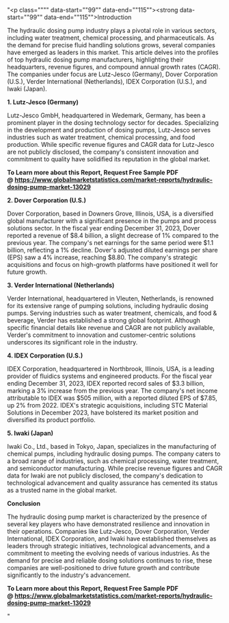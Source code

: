 "<p class="""" data-start=""99"" data-end=""115""><strong data-start=""99"" data-end=""115"">Introduction</strong></p>
<p class="""" data-start=""117"" data-end=""312""><span class=""relative -mx-px my-[-0.2rem] rounded-sm px-px py-[0.2rem]"">The hydraulic dosing pump industry plays a pivotal role in various sectors, including water treatment, chemical processing, and pharmaceuticals.</span> <span class=""relative -mx-px my-[-0.2rem] rounded-sm px-px py-[0.2rem]"">As the demand for precise fluid handling solutions grows, several companies have emerged as leaders in this market.</span> <span class=""relative -mx-px my-[-0.2rem] rounded-sm px-px py-[0.2rem]"">This article delves into the profiles of top hydraulic dosing pump manufacturers, highlighting their headquarters, revenue figures, and compound annual growth rates (CAGR).</span> <span class=""relative -mx-px my-[-0.2rem] rounded-sm px-px py-[0.2rem]"">The companies under focus are Lutz-Jesco (Germany), Dover Corporation (U.S.), Verder International (Netherlands), IDEX Corporation (U.S.), and Iwaki (Japan).</span></p>
<p class="""" data-start=""314"" data-end=""341""><strong data-start=""314"" data-end=""341"">1. Lutz-Jesco (Germany)</strong></p>
<p class="""" data-start=""343"" data-end=""502""><span class=""relative -mx-px my-[-0.2rem] rounded-sm px-px py-[0.2rem]"">Lutz-Jesco GmbH, headquartered in Wedemark, Germany, has been a prominent player in the dosing technology sector for decades.</span> <span class=""relative -mx-px my-[-0.2rem] rounded-sm px-px py-[0.2rem]"">Specializing in the development and production of dosing pumps, Lutz-Jesco serves industries such as water treatment, chemical processing, and food production.</span> <span class=""relative -mx-px my-[-0.2rem] rounded-sm px-px py-[0.2rem]"">While specific revenue figures and CAGR data for Lutz-Jesco are not publicly disclosed, the company's consistent innovation and commitment to quality have solidified its reputation in the global market.</span></p>
<p class="""" data-start=""343"" data-end=""502""><strong>To Learn more about this Report, Request Free Sample PDF @&nbsp;<a href=""https://www.globalmarketstatistics.com/market-reports/hydraulic-dosing-pump-market-13029"">https://www.globalmarketstatistics.com/market-reports/hydraulic-dosing-pump-market-13029</a></strong></p>
<p class="""" data-start=""504"" data-end=""535""><strong data-start=""504"" data-end=""535"">2. Dover Corporation (U.S.)</strong></p>
<p class="""" data-start=""537"" data-end=""822""><span class=""relative -mx-px my-[-0.2rem] rounded-sm px-px py-[0.2rem]"">Dover Corporation, based in Downers Grove, Illinois, USA, is a diversified global manufacturer with a significant presence in the pumps and process solutions sector.</span> <span class=""relative -mx-px my-[-0.2rem] rounded-sm px-px py-[0.2rem]"">In the fiscal year ending December 31, 2023, Dover reported a revenue of $8.4 billion, a slight decrease of 1% compared to the previous year.</span> <span class=""relative -mx-px my-[-0.2rem] rounded-sm px-px py-[0.2rem]"">The company's net earnings for the same period were $1.1 billion, reflecting a 1% decline.</span> <span class=""relative -mx-px my-[-0.2rem] rounded-sm px-px py-[0.2rem]"">Dover's adjusted diluted earnings per share (EPS) saw a 4% increase, reaching $8.80.</span> <span class=""relative -mx-px my-[-0.2rem] rounded-sm px-px py-[0.2rem]"">The company's strategic acquisitions and focus on high-growth platforms have positioned it well for future growth.</span></p>
<p class="""" data-start=""824"" data-end=""865""><strong data-start=""824"" data-end=""865"">3. Verder International (Netherlands)</strong></p>
<p class="""" data-start=""867"" data-end=""1032""><span class=""relative -mx-px my-[-0.2rem] rounded-sm px-px py-[0.2rem]"">Verder International, headquartered in Vleuten, Netherlands, is renowned for its extensive range of pumping solutions, including hydraulic dosing pumps.</span> <span class=""relative -mx-px my-[-0.2rem] rounded-sm px-px py-[0.2rem]"">Serving industries such as water treatment, chemicals, and food &amp; beverage, Verder has established a strong global footprint.</span> <span class=""relative -mx-px my-[-0.2rem] rounded-sm px-px py-[0.2rem]"">Although specific financial details like revenue and CAGR are not publicly available, Verder's commitment to innovation and customer-centric solutions underscores its significant role in the industry.</span></p>
<p class="""" data-start=""1034"" data-end=""1064""><strong data-start=""1034"" data-end=""1064"">4. IDEX Corporation (U.S.)</strong></p>
<p class="""" data-start=""1066"" data-end=""1311""><span class=""relative -mx-px my-[-0.2rem] rounded-sm px-px py-[0.2rem]"">IDEX Corporation, headquartered in Northbrook, Illinois, USA, is a leading provider of fluidics systems and engineered products.</span> <span class=""relative -mx-px my-[-0.2rem] rounded-sm px-px py-[0.2rem]"">For the fiscal year ending December 31, 2023, IDEX reported record sales of $3.3 billion, marking a 3% increase from the previous year.</span> <span class=""relative -mx-px my-[-0.2rem] rounded-sm px-px py-[0.2rem]"">The company's net income attributable to IDEX was $505 million, with a reported diluted EPS of $7.85, up 2% from 2022.</span> <span class=""relative -mx-px my-[-0.2rem] rounded-sm px-px py-[0.2rem]"">IDEX's strategic acquisitions, including STC Material Solutions in December 2023, have bolstered its market position and diversified its product portfolio.</span> </p>
<p class="""" data-start=""1313"" data-end=""1333""><strong data-start=""1313"" data-end=""1333"">5. Iwaki (Japan)</strong></p>
<p class="""" data-start=""1335"" data-end=""1500""><span class=""relative -mx-px my-[-0.2rem] rounded-sm px-px py-[0.2rem]"">Iwaki Co., Ltd., based in Tokyo, Japan, specializes in the manufacturing of chemical pumps, including hydraulic dosing pumps.</span> <span class=""relative -mx-px my-[-0.2rem] rounded-sm px-px py-[0.2rem]"">The company caters to a broad range of industries, such as chemical processing, water treatment, and semiconductor manufacturing.</span> <span class=""relative -mx-px my-[-0.2rem] rounded-sm px-px py-[0.2rem]"">While precise revenue figures and CAGR data for Iwaki are not publicly disclosed, the company's dedication to technological advancement and quality assurance has cemented its status as a trusted name in the global market.</span></p>
<p class="""" data-start=""1502"" data-end=""1516""><strong data-start=""1502"" data-end=""1516"">Conclusion</strong></p>
<p class="""" data-start=""1518"" data-end=""1683""><span class=""relative -mx-px my-[-0.2rem] rounded-sm px-px py-[0.2rem]"">The hydraulic dosing pump market is characterized by the presence of several key players who have demonstrated resilience and innovation in their operations.</span> <span class=""relative -mx-px my-[-0.2rem] rounded-sm px-px py-[0.2rem]"">Companies like Lutz-Jesco, Dover Corporation, Verder International, IDEX Corporation, and Iwaki have established themselves as leaders through strategic initiatives, technological advancements, and a commitment to meeting the evolving needs of various industries.</span> <span class=""relative -mx-px my-[-0.2rem] rounded-sm px-px py-[0.2rem]"">As the demand for precise and reliable dosing solutions continues to rise, these companies are well-positioned to drive future growth and contribute significantly to the industry's advancement.</span></p>
<p class="""" data-start=""1518"" data-end=""1683""><span class=""relative -mx-px my-[-0.2rem] rounded-sm px-px py-[0.2rem]""><strong>To Learn more about this Report, Request Free Sample PDF @&nbsp;<a href=""https://www.globalmarketstatistics.com/market-reports/hydraulic-dosing-pump-market-13029"">https://www.globalmarketstatistics.com/market-reports/hydraulic-dosing-pump-market-13029</a></strong></span></p>"
